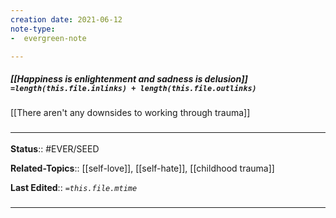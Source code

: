 ```yaml
---
creation date: 2021-06-12
note-type: 
-  evergreen-note

---
```


##### [[Happiness is enlightenment and sadness is delusion]] `=length(this.file.inlinks) + length(this.file.outlinks)`

 [[There aren't any downsides to working through trauma]]

### <hr class="footnote"/>

**Status**:: #EVER/SEED

**Related-Topics**:: [[self-love]], [[self-hate]], [[childhood trauma]]
	
**Last Edited**:: *`=this.file.mtime`*
	
### <hr class="references"/>
